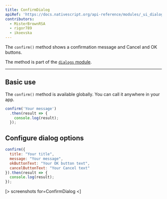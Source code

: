 ```yaml
---
title: ConfirmDialog
apiRef: 'https://docs.nativescript.org/api-reference/modules/_ui_dialogs_#confirm'
contributors:
  - MisterBrownRSA
  - rigor789
  - ikoevska
---
```

The `confirm()` method shows a confirmation message and Cancel and OK buttons.

The method is part of the [`dialogs` module](https://docs.nativescript.org/api-reference/modules/_ui_dialogs_).

* * *

## Basic use

The `confirm()` method is available globally. You can call it anywhere in your app.

```javascript
confirm('Your message')
  .then(result => {
    console.log(result);
  });
```

## Configure dialog options

```javascript
confirm({
  title: "Your title",
  message: "Your message",
  okButtonText: "Your OK button text",
  cancelButtonText: "Your Cancel text"
}).then(result => {
  console.log(result);
});
```

[> screenshots for=ConfirmDialog <]